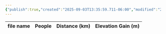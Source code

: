 ```yaml
---
{"publish":true,"created":"2025-09-03T13:35:59.711-06:00","modified":"2025-09-03T14:58:37.323-06:00","published":"2025-09-03T14:58:37.323-06:00","tags":["route"],"cssclasses":"","elevation":null,"region":"Smith-Dorrien","location":"50.9287539, -115.364069","DWYT":null,"Kane":"Moderate","completed":false}
---
```



| file name | People | Distance (km) | Elevation Gain (m) |
| --------- | ------ | ------------- | ------------------ |